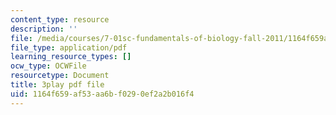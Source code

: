 ```yaml
---
content_type: resource
description: ''
file: /media/courses/7-01sc-fundamentals-of-biology-fall-2011/1164f659af53aa6bf0290ef2a2b016f4_nCBTC3-xsLM.pdf
file_type: application/pdf
learning_resource_types: []
ocw_type: OCWFile
resourcetype: Document
title: 3play pdf file
uid: 1164f659-af53-aa6b-f029-0ef2a2b016f4
---
```

